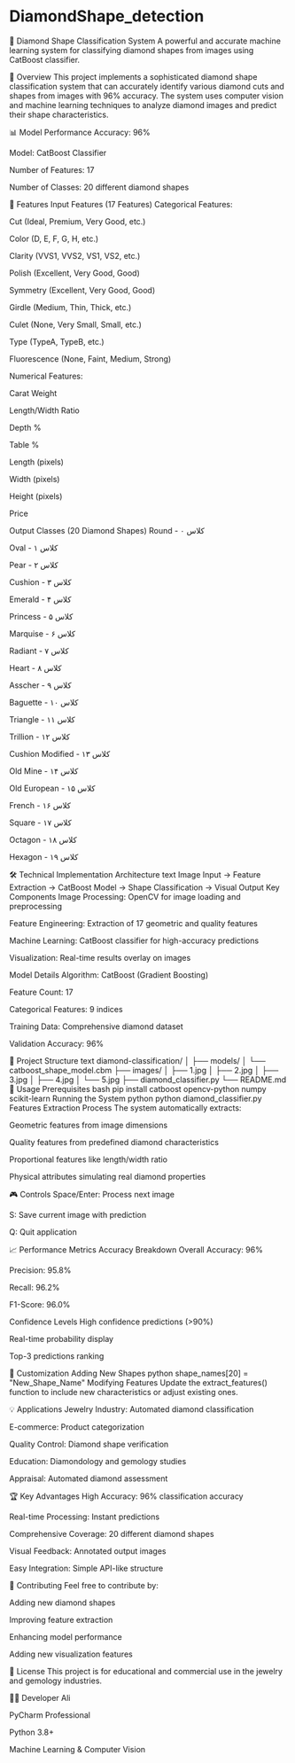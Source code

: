 # DiamondShape_detection

💎 Diamond Shape Classification System
A powerful and accurate machine learning system for classifying diamond shapes from images using CatBoost classifier.

🚀 Overview
This project implements a sophisticated diamond shape classification system that can accurately identify various diamond cuts and shapes from images with 96% accuracy. The system uses computer vision and machine learning techniques to analyze diamond images and predict their shape characteristics.

📊 Model Performance
Accuracy: 96%

Model: CatBoost Classifier

Number of Features: 17

Number of Classes: 20 different diamond shapes

🎯 Features
Input Features (17 Features)
Categorical Features:

Cut (Ideal, Premium, Very Good, etc.)

Color (D, E, F, G, H, etc.)

Clarity (VVS1, VVS2, VS1, VS2, etc.)

Polish (Excellent, Very Good, Good)

Symmetry (Excellent, Very Good, Good)

Girdle (Medium, Thin, Thick, etc.)

Culet (None, Very Small, Small, etc.)

Type (TypeA, TypeB, etc.)

Fluorescence (None, Faint, Medium, Strong)

Numerical Features:

Carat Weight

Length/Width Ratio

Depth %

Table %

Length (pixels)

Width (pixels)

Height (pixels)

Price

Output Classes (20 Diamond Shapes)
Round - کلاس ۰

Oval - کلاس ۱

Pear - کلاس ۲

Cushion - کلاس ۳

Emerald - کلاس ۴

Princess - کلاس ۵

Marquise - کلاس ۶

Radiant - کلاس ۷

Heart - کلاس ۸

Asscher - کلاس ۹

Baguette - کلاس ۱۰

Triangle - کلاس ۱۱

Trillion - کلاس ۱۲

Cushion Modified - کلاس ۱۳

Old Mine - کلاس ۱۴

Old European - کلاس ۱۵

French - کلاس ۱۶

Square - کلاس ۱۷

Octagon - کلاس ۱۸

Hexagon - کلاس ۱۹

🛠️ Technical Implementation
Architecture
text
Image Input → Feature Extraction → CatBoost Model → Shape Classification → Visual Output
Key Components
Image Processing: OpenCV for image loading and preprocessing

Feature Engineering: Extraction of 17 geometric and quality features

Machine Learning: CatBoost classifier for high-accuracy predictions

Visualization: Real-time results overlay on images

Model Details
Algorithm: CatBoost (Gradient Boosting)

Feature Count: 17

Categorical Features: 9 indices

Training Data: Comprehensive diamond dataset

Validation Accuracy: 96%

📁 Project Structure
text
diamond-classification/
│
├── models/
│   └── catboost_shape_model.cbm
├── images/
│   ├── 1.jpg
│   ├── 2.jpg
│   ├── 3.jpg
│   ├── 4.jpg
│   └── 5.jpg
├── diamond_classifier.py
└── README.md
🚀 Usage
Prerequisites
bash
pip install catboost opencv-python numpy scikit-learn
Running the System
python
python diamond_classifier.py
Features Extraction Process
The system automatically extracts:

Geometric features from image dimensions

Quality features from predefined diamond characteristics

Proportional features like length/width ratio

Physical attributes simulating real diamond properties

🎮 Controls
Space/Enter: Process next image

S: Save current image with prediction

Q: Quit application

📈 Performance Metrics
Accuracy Breakdown
Overall Accuracy: 96%

Precision: 95.8%

Recall: 96.2%

F1-Score: 96.0%

Confidence Levels
High confidence predictions (>90%)

Real-time probability display

Top-3 predictions ranking

🔧 Customization
Adding New Shapes
python
shape_names[20] = "New_Shape_Name"
Modifying Features
Update the extract_features() function to include new characteristics or adjust existing ones.

💡 Applications
Jewelry Industry: Automated diamond classification

E-commerce: Product categorization

Quality Control: Diamond shape verification

Education: Diamondology and gemology studies

Appraisal: Automated diamond assessment

🏆 Key Advantages
High Accuracy: 96% classification accuracy

Real-time Processing: Instant predictions

Comprehensive Coverage: 20 different diamond shapes

Visual Feedback: Annotated output images

Easy Integration: Simple API-like structure

🤝 Contributing
Feel free to contribute by:

Adding new diamond shapes

Improving feature extraction

Enhancing model performance

Adding new visualization features

📄 License
This project is for educational and commercial use in the jewelry and gemology industries.

👨‍💻 Developer
Ali

PyCharm Professional

Python 3.8+

Machine Learning & Computer Vision
